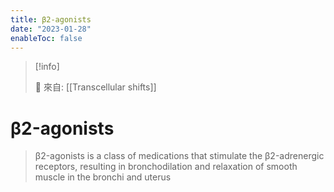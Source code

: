 ```yaml
---
title: β2-agonists
date: "2023-01-28"
enableToc: false
---
```


> [!info]
>
> 🌱 來自: [[Transcellular shifts]]

# β2-agonists

>  β2-agonists is a class of medications that stimulate the β2-adrenergic receptors, resulting in bronchodilation and relaxation of smooth muscle in the bronchi and uterus



